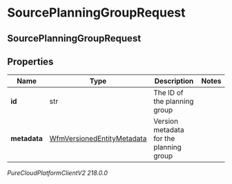 # SourcePlanningGroupRequest

## SourcePlanningGroupRequest

## Properties

|Name | Type | Description | Notes|
|------------ | ------------- | ------------- | -------------|
| **id** | str | The ID of the planning group | |
| **metadata** | [WfmVersionedEntityMetadata](WfmVersionedEntityMetadata) | Version metadata for the planning group | |



_PureCloudPlatformClientV2 218.0.0_
